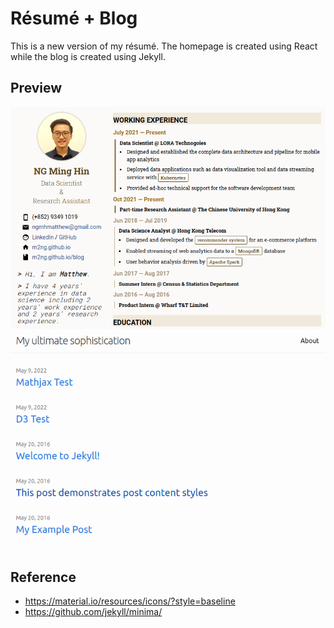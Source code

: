 # Résumé + Blog
This is a new version of my résumé. The homepage is created using React while the blog is created using Jekyll.

## Preview
![preview](./resume_preview.png)
![preview](./blog_preview.png)

## Reference
- https://material.io/resources/icons/?style=baseline
- https://github.com/jekyll/minima/
